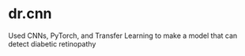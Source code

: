 # dr.cnn
Used CNNs, PyTorch, and Transfer Learning to make a model that can detect diabetic retinopathy
